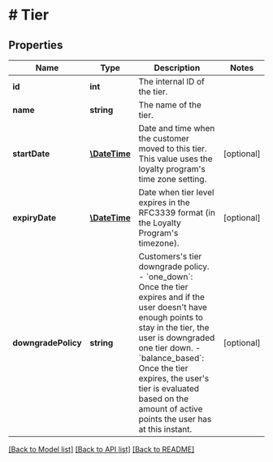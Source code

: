# # Tier

## Properties

Name | Type | Description | Notes
------------ | ------------- | ------------- | -------------
**id** | **int** | The internal ID of the tier. | 
**name** | **string** | The name of the tier. | 
**startDate** | [**\DateTime**](\DateTime.md) | Date and time when the customer moved to this tier. This value uses the loyalty program&#39;s time zone setting. | [optional] 
**expiryDate** | [**\DateTime**](\DateTime.md) | Date when tier level expires in the RFC3339 format (in the Loyalty Program&#39;s timezone). | [optional] 
**downgradePolicy** | **string** | Customers&#39;s tier downgrade policy. - &#x60;one_down&#x60;: Once the tier expires and if the user doesn&#39;t have enough points to stay in the tier, the user is downgraded one tier down. - &#x60;balance_based&#x60;: Once the tier expires, the user&#39;s tier is evaluated based on the amount of active points the user has at this instant. | [optional] 

[[Back to Model list]](../../README.md#documentation-for-models) [[Back to API list]](../../README.md#documentation-for-api-endpoints) [[Back to README]](../../README.md)


